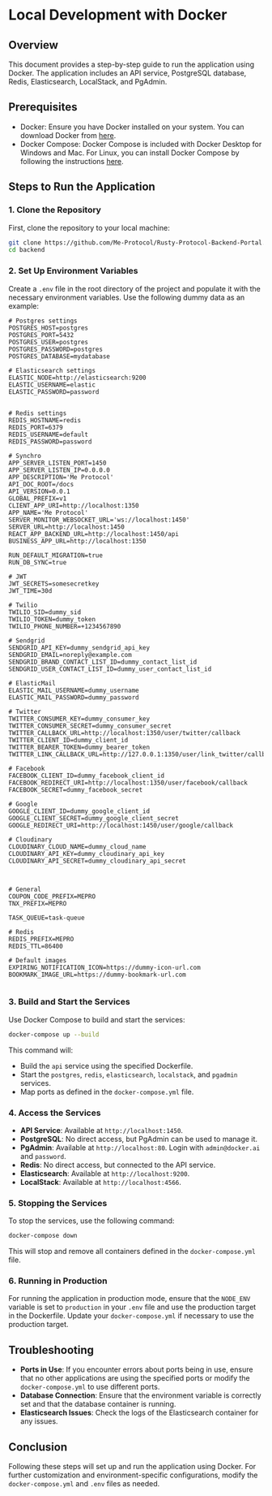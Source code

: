# Local Development with Docker

## Overview

This document provides a step-by-step guide to run the application using Docker. The application includes an API service, PostgreSQL database, Redis, Elasticsearch, LocalStack, and PgAdmin.

## Prerequisites

- Docker: Ensure you have Docker installed on your system. You can download Docker from [here](https://www.docker.com/products/docker-desktop).
- Docker Compose: Docker Compose is included with Docker Desktop for Windows and Mac. For Linux, you can install Docker Compose by following the instructions [here](https://docs.docker.com/compose/install/).

## Steps to Run the Application

### 1. Clone the Repository

First, clone the repository to your local machine:

```bash
git clone https://github.com/Me-Protocol/Rusty-Protocol-Backend-Portal.git backend
cd backend
```

### 2. Set Up Environment Variables

Create a `.env` file in the root directory of the project and populate it with the necessary environment variables. Use the following dummy data as an example:

```
# Postgres settings
POSTGRES_HOST=postgres
POSTGRES_PORT=5432
POSTGRES_USER=postgres
POSTGRES_PASSWORD=postgres
POSTGRES_DATABASE=mydatabase

# Elasticsearch settings
ELASTIC_NODE=http://elasticsearch:9200
ELASTIC_USERNAME=elastic
ELASTIC_PASSWORD=password


# Redis settings
REDIS_HOSTNAME=redis
REDIS_PORT=6379
REDIS_USERNAME=default
REDIS_PASSWORD=password

# Synchro
APP_SERVER_LISTEN_PORT=1450
APP_SERVER_LISTEN_IP=0.0.0.0
APP_DESCRIPTION='Me Protocol'
API_DOC_ROOT=/docs
API_VERSION=0.0.1
GLOBAL_PREFIX=v1
CLIENT_APP_URI=http://localhost:1350
APP_NAME='Me Protocol'
SERVER_MONITOR_WEBSOCKET_URL='ws://localhost:1450'
SERVER_URL=http://localhost:1450
REACT_APP_BACKEND_URL=http://localhost:1450/api
BUSINESS_APP_URL=http://localhost:1350

RUN_DEFAULT_MIGRATION=true
RUN_DB_SYNC=true

# JWT
JWT_SECRETS=somesecretkey
JWT_TIME=30d

# Twilio
TWILIO_SID=dummy_sid
TWILIO_TOKEN=dummy_token
TWILIO_PHONE_NUMBER=+1234567890

# Sendgrid
SENDGRID_API_KEY=dummy_sendgrid_api_key
SENDGRID_EMAIL=noreply@example.com
SENDGRID_BRAND_CONTACT_LIST_ID=dummy_contact_list_id
SENDGRID_USER_CONTACT_LIST_ID=dummy_user_contact_list_id

# ElasticMail
ELASTIC_MAIL_USERNAME=dummy_username
ELASTIC_MAIL_PASSWORD=dummy_password

# Twitter
TWITTER_CONSUMER_KEY=dummy_consumer_key
TWITTER_CONSUMER_SECRET=dummy_consumer_secret
TWITTER_CALLBACK_URL=http://localhost:1350/user/twitter/callback
TWITTER_CLIENT_ID=dummy_client_id
TWITTER_BEARER_TOKEN=dummy_bearer_token
TWITTER_LINK_CALLBACK_URL=http://127.0.0.1:1350/user/link_twitter/callback

# Facebook
FACEBOOK_CLIENT_ID=dummy_facebook_client_id
FACEBOOK_REDIRECT_URI=http://localhost:1350/user/facebook/callback
FACEBOOK_SECRET=dummy_facebook_secret

# Google
GOOGLE_CLIENT_ID=dummy_google_client_id
GOOGLE_CLIENT_SECRET=dummy_google_client_secret
GOOGLE_REDIRECT_URI=http://localhost:1450/user/google/callback

# Cloudinary
CLOUDINARY_CLOUD_NAME=dummy_cloud_name
CLOUDINARY_API_KEY=dummy_cloudinary_api_key
CLOUDINARY_API_SECRET=dummy_cloudinary_api_secret



# General
COUPON_CODE_PREFIX=MEPRO
TNX_PREFIX=MEPRO

TASK_QUEUE=task-queue

# Redis
REDIS_PREFIX=MEPRO
REDIS_TTL=86400

# Default images
EXPIRING_NOTIFICATION_ICON=https://dummy-icon-url.com
BOOKMARK_IMAGE_URL=https://dummy-bookmark-url.com


```

### 3. Build and Start the Services

Use Docker Compose to build and start the services:

```bash
docker-compose up --build
```

This command will:

- Build the `api` service using the specified Dockerfile.
- Start the `postgres`, `redis`, `elasticsearch`, `localstack`, and `pgadmin` services.
- Map ports as defined in the `docker-compose.yml` file.

### 4. Access the Services

- **API Service**: Available at `http://localhost:1450`.
- **PostgreSQL**: No direct access, but PgAdmin can be used to manage it.
- **PgAdmin**: Available at `http://localhost:80`. Login with `admin@docker.ai` and `password`.
- **Redis**: No direct access, but connected to the API service.
- **Elasticsearch**: Available at `http://localhost:9200`.
- **LocalStack**: Available at `http://localhost:4566`.

### 5. Stopping the Services

To stop the services, use the following command:

```bash
docker-compose down
```

This will stop and remove all containers defined in the `docker-compose.yml` file.

### 6. Running in Production

For running the application in production mode, ensure that the `NODE_ENV` variable is set to `production` in your `.env` file and use the production target in the Dockerfile. Update your `docker-compose.yml` if necessary to use the production target.

## Troubleshooting

- **Ports in Use**: If you encounter errors about ports being in use, ensure that no other applications are using the specified ports or modify the `docker-compose.yml` to use different ports.
- **Database Connection**: Ensure that the environment variable is correctly set and that the database container is running.
- **Elasticsearch Issues**: Check the logs of the Elasticsearch container for any issues.

## Conclusion

Following these steps will set up and run the application using Docker. For further customization and environment-specific configurations, modify the `docker-compose.yml` and `.env` files as needed.
